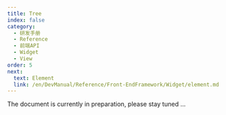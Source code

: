 ```yaml
---
title: Tree
index: false
category:
  - 研发手册
  - Reference
  - 前端API
  - Widget
  - View
order: 5
next:
  text: Element
  link: /en/DevManual/Reference/Front-EndFramework/Widget/element.md
---
```


The document is currently in preparation, please stay tuned ...
